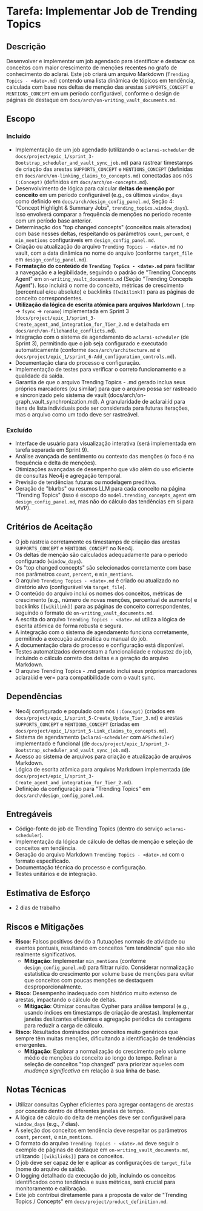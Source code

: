 # Tarefa: Implementar Job de Trending Topics

## Descrição
Desenvolver e implementar um job agendado para identificar e destacar os conceitos com maior crescimento de menções recentes no grafo de conhecimento do aclarai. Este job criará um arquivo Markdown (`Trending Topics - <date>.md`) contendo uma lista dinâmica de tópicos em tendência, calculada com base nos deltas de menção das arestas `SUPPORTS_CONCEPT` e `MENTIONS_CONCEPT` em um período configurável, conforme o design de páginas de destaque em `docs/arch/on-writing_vault_documents.md`.

## Escopo

### Incluído
- Implementação de um job agendado (utilizando o `aclarai-scheduler` de `docs/project/epic_1/sprint_3-Bootstrap_scheduler_and_vault_sync_job.md`) para rastrear timestamps de criação das arestas `SUPPORTS_CONCEPT` e `MENTIONS_CONCEPT` (definidas em `docs/arch/on-linking_claims_to_concepts.md`) conectadas aos nós `(:Concept)` (definidos em `docs/arch/on-concepts.md`).
- Desenvolvimento de lógica para calcular **deltas de menção por conceito** em um período configurável (e.g., os últimos `window_days` como definido em `docs/arch/design_config_panel.md`, Seção 4: "Concept Highlight & Summary Jobs", `trending_topics.window_days`). Isso envolverá comparar a frequência de menções no período recente com um período base anterior.
- Determinação dos "top changed concepts" (conceitos mais alterados) com base nesses deltas, respeitando os parâmetros `count`, `percent`, e `min_mentions` configuráveis em `design_config_panel.md`.
- Criação ou atualização do arquivo `Trending Topics - <date>.md` no vault, com a data dinâmica no nome do arquivo (conforme `target_file` em `design_config_panel.md`).
- **Formatação do conteúdo de `Trending Topics - <date>.md`** para facilitar a navegação e a legibilidade, seguindo o padrão de "Trending Concepts Agent" em `on-writing_vault_documents.md` (Seção "Trending Concepts Agent"). Isso incluirá o nome do conceito, métricas de crescimento (percentual e/ou absoluto) e backlinks `[[wikilink]]` para as páginas de conceito correspondentes.
- **Utilização da lógica de escrita atômica para arquivos Markdown** (`.tmp` → `fsync` → `rename`) implementada em Sprint 3 (`docs/project/epic_1/sprint_3-Create_agent_and_integration_for_Tier_2.md` e detalhada em `docs/arch/on-filehandle_conflicts.md`).
- Integração com o sistema de agendamento do `aclarai-scheduler` (de Sprint 3), permitindo que o job seja configurado e executado automaticamente (conforme `docs/arch/architecture.md` e `docs/project/epic_1/sprint_6-Add_configuration_controls.md`).
- Documentação clara do processo e configuração.
- Implementação de testes para verificar o correto funcionamento e a qualidade da saída.
- Garantia de que o arquivo Trending Topics - <date>.md gerado inclua seus próprios marcadores <!-- aclarai:id=file_<slug> ver=N --> (ou similar) para que o arquivo possa ser rastreado e sincronizado pelo sistema de vault (docs/arch/on-graph_vault_synchronization.md). A granularidade de aclarai:id para itens de lista individuais pode ser considerada para futuras iterações, mas o arquivo como um todo deve ser rastreável.

### Excluído
- Interface de usuário para visualização interativa (será implementada em tarefa separada em Sprint 9).
- Análise avançada de sentimento ou contexto das menções (o foco é na frequência e delta de menções).
- Otimizações avançadas de desempenho que vão além do uso eficiente de consultas Neo4j e agregação temporal.
- Previsão de tendências futuras ou modelagem preditiva.
- Geração de "blurbs" ou resumos LLM para cada conceito na página "Trending Topics" (isso é escopo do `model.trending_concepts_agent` em `design_config_panel.md`, mas não do cálculo das tendências em si para MVP).

## Critérios de Aceitação
- O job rastreia corretamente os timestamps de criação das arestas `SUPPORTS_CONCEPT` e `MENTIONS_CONCEPT` no Neo4j.
- Os deltas de menção são calculados adequadamente para o período configurado (`window_days`).
- Os "top changed concepts" são selecionados corretamente com base nos parâmetros `count`, `percent`, e `min_mentions`.
- O arquivo `Trending Topics - <date>.md` é criado ou atualizado no diretório alvo (configurável via `target_file`).
- O conteúdo do arquivo inclui os nomes dos conceitos, métricas de crescimento (e.g., número de novas menções, percentual de aumento) e backlinks `[[wikilink]]` para as páginas de conceito correspondentes, seguindo o formato de `on-writing_vault_documents.md`.
- A escrita do arquivo `Trending Topics - <date>.md` utiliza a lógica de escrita atômica de forma robusta e segura.
- A integração com o sistema de agendamento funciona corretamente, permitindo a execução automática ou manual do job.
- A documentação clara do processo e configuração está disponível.
- Testes automatizados demonstram a funcionalidade e robustez do job, incluindo o cálculo correto dos deltas e a geração do arquivo Markdown.
- O arquivo Trending Topics - <date>.md gerado inclui seus próprios marcadores aclarai:id e ver= para compatibilidade com o vault sync.

## Dependências
- Neo4j configurado e populado com nós `(:Concept)` (criados em `docs/project/epic_1/sprint_5-Create_Update_Tier_3.md`) e arestas `SUPPORTS_CONCEPT` e `MENTIONS_CONCEPT` (criadas em `docs/project/epic_1/sprint_5-Link_claims_to_concepts.md`).
- Sistema de agendamento (`aclarai-scheduler` com `APScheduler`) implementado e funcional (de `docs/project/epic_1/sprint_3-Bootstrap_scheduler_and_vault_sync_job.md`).
- Acesso ao sistema de arquivos para criação e atualização de arquivos Markdown.
- Lógica de escrita atômica para arquivos Markdown implementada (de `docs/project/epic_1/sprint_3-Create_agent_and_integration_for_Tier_2.md`).
- Definição da configuração para "Trending Topics" em `docs/arch/design_config_panel.md`.

## Entregáveis
- Código-fonte do job de Trending Topics (dentro do serviço `aclarai-scheduler`).
- Implementação da lógica de cálculo de deltas de menção e seleção de conceitos em tendência.
- Geração do arquivo Markdown `Trending Topics - <date>.md` com o formato especificado.
- Documentação técnica do processo e configuração.
- Testes unitários e de integração.

## Estimativa de Esforço
- 2 dias de trabalho

## Riscos e Mitigações
- **Risco**: Falsos positivos devido a flutuações normais de atividade ou eventos pontuais, resultando em conceitos "em tendência" que não são realmente significativos.
  - **Mitigação**: Implementar `min_mentions` (conforme `design_config_panel.md`) para filtrar ruído. Considerar normalização estatística do crescimento por volume base de menções para evitar que conceitos com poucas menções se destaquem desproporcionalmente.
- **Risco**: Desempenho inadequado com histórico muito extenso de arestas, impactando o cálculo de deltas.
  - **Mitigação**: Otimizar consultas Cypher para análise temporal (e.g., usando índices em timestamps de criação de arestas). Implementar janelas deslizantes eficientes e agregação periódica de contagens para reduzir a carga de cálculo.
- **Risco**: Resultados dominados por conceitos muito genéricos que sempre têm muitas menções, dificultando a identificação de tendências emergentes.
  - **Mitigação**: Explorar a normalização do crescimento pelo volume médio de menções do conceito ao longo do tempo. Refinar a seleção de conceitos "top changed" para priorizar aqueles com *mudança significativa* em relação à sua linha de base.

## Notas Técnicas
- Utilizar consultas Cypher eficientes para agregar contagens de arestas por conceito dentro de diferentes janelas de tempo.
- A lógica de cálculo do delta de menções deve ser configurável para `window_days` (e.g., 7 dias).
- A seleção dos conceitos em tendência deve respeitar os parâmetros `count`, `percent`, e `min_mentions`.
- O formato do arquivo `Trending Topics - <date>.md` deve seguir o exemplo de páginas de destaque em `on-writing_vault_documents.md`, utilizando `[[wikilinks]]` para os conceitos.
- O job deve ser capaz de ler e aplicar as configurações de `target_file` (nome do arquivo de saída).
- O logging detalhado da execução do job, incluindo os conceitos identificados como tendência e suas métricas, será crucial para monitoramento e calibração.
- Este job contribui diretamente para a proposta de valor de "Trending Topics / Concepts" em `docs/project/product_definition.md`.
